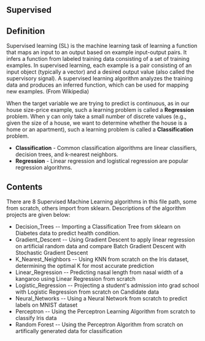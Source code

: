 ## Supervised
## Definition 
Supervised learning (SL) is the machine learning task of learning a function that maps an input to an output based on example input-output pairs. It infers a function from labeled training data consisting of a set of training examples. In supervised learning, each example is a pair consisting of an input object (typically a vector) and a desired output value (also called the supervisory signal). A supervised learning algorithm analyzes the training data and produces an inferred function, which can be used for mapping new examples. (From Wikipedia)

When the target variable we are trying to predict is continuous, as in our house size-price example, such a learning problem is called a **Regression** problem. When y can only take a small number of discrete values (e.g., given the size of a house, we want to determine whether the house is a home or an apartment), such a learning problem is called a **Classification** problem.

* **Classification** -  Common classification algorithms are linear classifiers, decision trees, and k-nearest neighbors.
* **Regression** -  Linear regression and logistical regression are popular regression algorithms.

## Contents 
There are 8 Supervised Machine Learning algorithms in this file path, some from scratch, others import from sklearn. Descriptions of the algorithm projects are given below:

- Decision_Trees -- Importing a Classification Tree from sklearn on Diabetes data to predict health condition.
- Gradient_Descent -- Using Gradient Descent to apply linear regression on artificial random data and compare Batch Gradient Descent with Stochastic Gradient Descent 
- K_Nearest_Neighbors -- Using KNN from scratch on the Iris dataset, determining the optimal K for most accurate prediction 
- Linear_Regression -- Predicting nasal length from nasal width of a kangaroo using Linear Regression from scratch 
- Logistic_Regression -- Projecting a student's admission into grad school with Logistic Regression from scratch on Candidate data 
- Neural_Networks -- Using a Neural Network from scratch to predict labels on MNIST dataset 
- Perceptron -- Using the Perceptron Learning Algorithm from scratch to classify Iris data
- Random Forest -- Using the Perceptron  Algorithm from scratch on artifically generated data for classification 
